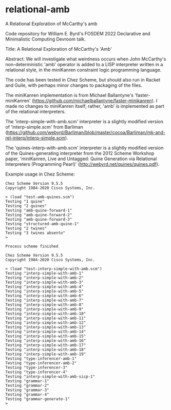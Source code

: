 # relational-amb

A Relational Exploration of McCarthy's amb

Code repository for William E. Byrd's FOSDEM 2022 Declarative and Minimalistic Computing Devroom talk.

Title:
A Relational Exploration of McCarthy's 'Amb'

Abstract:
We will investigate what weirdness occurs when John McCarthy's non-deterministic 'amb' operator is added to a LISP interpreter written in a relational style, in the miniKanren constraint logic programming language.

The code has been tested in Chez Scheme, but should also run in Racket and Guile, with perhaps minor changes to packaging of the files.

The miniKanren implementation is from Michael Ballantyne's 'faster-miniKanren' (https://github.com/michaelballantyne/faster-minikanren).  I made no changes to miniKanren itself; rather, 'amb' is implemented as part of the relational interpreters.

The 'interp-simple-with-amb.scm' interpreter is a slightly modified version of 'interp-simple.scm' from Barliman (https://github.com/webyrd/Barliman/blob/master/cocoa/Barliman/mk-and-rel-interp/interp-simple.scm).

The 'quines-interp-with-amb.scm' interpreter is a slightly modified version of the Quines-generating interpreter from the 2012 Scheme Workshop paper, 'miniKanren, Live and Untagged: Quine Generation via Relational Interpreters (Programming Pearl)' (http://webyrd.net/quines/quines.pdf).

Example usage in Chez Scheme:

```
Chez Scheme Version 9.5.5
Copyright 1984-2020 Cisco Systems, Inc.

> (load "test-amb-quines.scm")
Testing "1 quine"
Testing "2 quines"
Testing "amb-quine-forward-1"
Testing "amb-quine-forward-2"
Testing "amb-quine-forward-3"
Testing "structured-amb-quine-1"
Testing "2 twines"
Testing "3 twines absento"
> 

Process scheme finished
```

```
Chez Scheme Version 9.5.5
Copyright 1984-2020 Cisco Systems, Inc.

> (load "test-interp-simple-with-amb.scm")
Testing "interp-simple-with-amb-1"
Testing "interp-simple-with-amb-2"
Testing "interp-simple-with-amb-3"
Testing "interp-simple-with-amb-4"
Testing "interp-simple-with-amb-5"
Testing "interp-simple-with-amb-6"
Testing "interp-simple-with-amb-7"
Testing "interp-simple-with-amb-8"
Testing "interp-simple-with-amb-9"
Testing "interp-simple-with-amb-10"
Testing "interp-simple-with-amb-11"
Testing "interp-simple-with-amb-12"
Testing "interp-simple-with-amb-13"
Testing "interp-simple-with-amb-14"
Testing "interp-simple-with-amb-15"
Testing "interp-simple-with-amb-16"
Testing "interp-simple-with-amb-17"
Testing "interp-simple-with-amb-18"
Testing "interp-simple-with-amb-19"
Testing "type-inferencer-amb-1"
Testing "type-inferencer-amb-2"
Testing "type-inferencer-3"
Testing "type-inferencer-4"
Testing "interp-simple-with-amb-sicp-1"
Testing "grammar-1"
Testing "grammar-2"
Testing "grammar-3"
Testing "grammar-4"
Testing "grammar-generate-1"
> 
```
